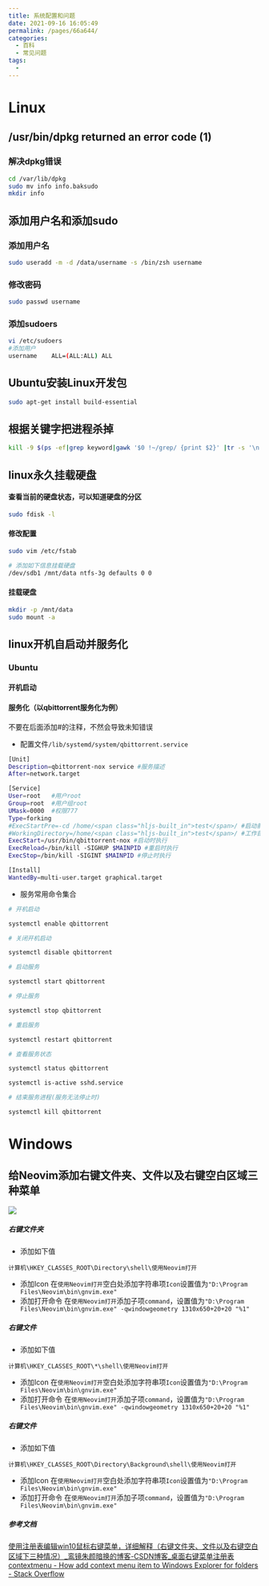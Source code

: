 ```yaml
---
title: 系统配置和问题
date: 2021-09-16 16:05:49
permalink: /pages/66a644/
categories:
  - 百科
  - 常见问题
tags:
  -
---
```

# Linux
## /usr/bin/dpkg returned an error code (1)
### 解决dpkg错误
```bash
cd /var/lib/dpkg
sudo mv info info.baksudo
mkdir info
```

## 添加用户名和添加sudo

### 添加用户名

```bash
sudo useradd -m -d /data/username -s /bin/zsh username
```

### 修改密码

```bash
sudo passwd username
```

### 添加sudoers

```bash
vi /etc/sudoers
#添加用户
username    ALL=(ALL:ALL) ALL
```

## Ubuntu安装Linux开发包

```bash
sudo apt-get install build-essential
```

## 根据关键字把进程杀掉

```bash
kill -9 $(ps -ef|grep keyword|gawk '$0 !~/grep/ {print $2}' |tr -s '\n' ' ')
```

## linux永久挂载硬盘
#### 查看当前的硬盘状态，可以知道硬盘的分区
```bash
sudo fdisk -l
```
#### 修改配置
```bash
sudo vim /etc/fstab
```
```bash
# 添加如下信息挂载硬盘
/dev/sdb1 /mnt/data ntfs-3g defaults 0 0
```
#### 挂载硬盘
```bash
mkdir -p /mnt/data
sudo mount -a
```
## linux开机自启动并服务化
### Ubuntu
#### 开机启动
#### 服务化（以qbittorrent服务化为例）
不要在后面添加#的注释，不然会导致未知错误
- 配置文件```/lib/systemd/system/qbittorrent.service```
```bash
[Unit]
Description=qbittorrent-nox service #服务描述
After=network.target

[Service]
User=root   #用户root                                                                                              
Group=root  #用户组root                                                                                              
UMask=0000  #权限777                                                                                               
Type=forking                                                                                                      
#ExecStartPre=-cd /home/<span class="hljs-built_in">test</span>/ #启动前执行
#WorkingDirectory=/home/<span class="hljs-built_in">test</span>/ #工作目录
ExecStart=/usr/bin/qbittorrent-nox #启动时执行
ExecReload=/bin/kill -SIGHUP $MAINPID #重启时执行
ExecStop=/bin/kill -SIGINT $MAINPID #停止时执行

[Install]
WantedBy=multi-user.target graphical.target

```
- 服务常用命令集合
```bash
# 开机启动

systemctl enable qbittorrent

# 关闭开机启动

systemctl disable qbittorrent

# 启动服务

systemctl start qbittorrent

# 停止服务

systemctl stop qbittorrent

# 重启服务

systemctl restart qbittorrent

# 查看服务状态

systemctl status qbittorrent

systemctl is-active sshd.service

# 结束服务进程(服务无法停止时)

systemctl kill qbittorrent
```

# Windows
## 给Neovim添加右键文件夹、文件以及右键空白区域三种菜单
![](https://cdn.jsdelivr.net/gh/SivanLaai/image-store-rep@master/note/20220408200405.png)

##### 右键文件夹
- 添加如下值

```
计算机\HKEY_CLASSES_ROOT\Directory\shell\使用Neovim打开
```
- 添加Icon
在```使用Neovim打开```空白处添加字符串项```Icon```设置值为```"D:\Program Files\Neovim\bin\gnvim.exe"```
- 添加打开命令
在```使用Neovim打开```添加子项```command```，设置值为```"D:\Program Files\Neovim\bin\gnvim.exe" -qwindowgeometry 1310x650+20+20 "%1"```
##### 右键文件
- 添加如下值

```
计算机\HKEY_CLASSES_ROOT\*\shell\使用Neovim打开
```
- 添加Icon
在```使用Neovim打开```空白处添加字符串项```Icon```设置值为```"D:\Program Files\Neovim\bin\gnvim.exe"```
- 添加打开命令
在```使用Neovim打开```添加子项```command```，设置值为```"D:\Program Files\Neovim\bin\gnvim.exe" -qwindowgeometry 1310x650+20+20 "%1"```

##### 右键文件
- 添加如下值

```
计算机\HKEY_CLASSES_ROOT\Directory\Background\shell\使用Neovim打开
```
- 添加Icon
在```使用Neovim打开```空白处添加字符串项```Icon```设置值为```"D:\Program Files\Neovim\bin\gnvim.exe"```
- 添加打开命令
在```使用Neovim打开```添加子项```command```，设置值为```"D:\Program Files\Neovim\bin\gnvim.exe"```
##### 参考文档
[使用注册表编辑win10鼠标右键菜单，详细解释（右键文件夹、文件以及右键空白区域下三种情况）_鸾镜朱颜暗换的博客-CSDN博客_桌面右键菜单注册表](https://blog.csdn.net/qq_34769162/article/details/117068877)
[contextmenu - How add context menu item to Windows Explorer for folders - Stack Overflow](https://stackoverflow.com/questions/20449316/how-add-context-menu-item-to-windows-explorer-for-folders)
